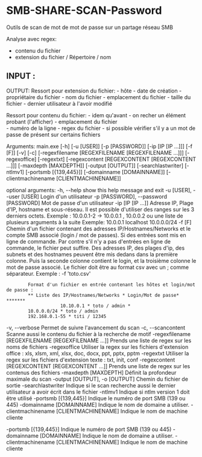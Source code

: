# SMB-SHARE-SCAN-Password
Outils de scan de mot de mot de passe sur un partage réseau SMB

Analyse avec regex:
- contenu du fichier
- extension du fichier / Répertoire / nom

INPUT :
- 

OUTPUT:
Ressort pour extension du fichier:
	- hôte
	- date de création
	- propriétaire du fichier
	- nom du fichier
	- emplacement du fichier
	- taille du fichier
	- dernier utilisateur à l'avoir modifié
	
Ressort pour contenu du fichier:
	- idem qu'avant
	- on recher un élément probant (l'afficher)
	- emplacement du fichier	
	- numéro de la ligne
	- regex du fichier
	- si possible vérifier s'il y a un mot de passe de présent
	sur certains fichiers
  
Arguments: main.exe [-h] [-u [USER]] [-p [PASSWORD]] [-ip [IP [IP ...]]] [-f [F]]
                [-v] [-c] [-regexfilename [REGEXFILENAME [REGEXFILENAME ...]]]
                [-regexoffice] [-regextxt]
                [-regexcontent [REGEXCONTENT [REGEXCONTENT ...]]]
                [-maxdepth [MAXDEPTH]] [-output [OUTPUT]] [-searchlastwriter]
                [-ntlmv1] [-portsmb [{139,445}]] [-domainname [DOMAINNAME]]
                [-clientmachinename [CLIENTMACHINENAME]]

optional arguments:
  -h, --help            show this help message and exit
  -u [USER], --user [USER]
                        Login d'un utilisateur
  -p [PASSWORD], --password [PASSWORD]
                        Mot de passe d'un utilisateur
  -ip [IP [IP ...]]     Adresse IP, Plage d'IP, hostname et sous-réseau. Il
                        est possible d'utiliser des ranges sur les 3 derniers
                        octets. Exemple : 10.0.0.1-2 -> 10.0.0.1 , 10.0.0.2 ou
                        une liste de plusieurs arguments à la suite Exemple:
                        10.0.0.1 localhost 10.0.0.0/24
  -f [F]                Chemin d'un fichier contenant des adresses
                        IP/Hostnames/Networks et le compte SMB associé (login
                        / mot de passes). Si des entrées sont mis en ligne de
                        commande. Par contre s'il n'y a pas d'entrées en ligne
                        de commande, le fichier peut suffire. Des adresses IP,
                        des plages d'ip, des subnets et des hostnames peuvent
                        être mis dedans dans la première colonne. Puis la
                        seconde colonne contient le login, et la troisième
                        colonne le mot de passe associé. Le fichier doit être
                        au format csv avec un ; comme séparateur. Exemple : -f
                        'toto.csv' 
						
			Format d'un fichier en entrée contenant les hôtes et login/mot de passe : 
			** Liste des IP/Hostnames/Networks * Login/Mot de passe* *******
                        10.10.0.1 * toto / admin *
			10.0.0.0/24 * toto / admin 
			192.168.0.1-55 * titi / 12345
						
  -v, --verbose         Permet de suivre l'avancement du scan
  -c, --scancontent     Scanne aussi le contenu du fichier à la recherche de
                        motif
  -regexfilename [REGEXFILENAME [REGEXFILENAME ...]]
                        Prends une liste de regex sur les noms de fichiers
  -regexoffice          Utiliser la regex sur les fichiers d'extension office
                        : xls, xlsm, xml, xlsx, doc, docx, ppt, pptx, pptm
  -regextxt             Utiliser la regex sur les fichiers d'extension texte :
                        txt, init, conf
  -regexcontent [REGEXCONTENT [REGEXCONTENT ...]]
                        Prends une liste de regex sur les contenus des
                        fichiers
  -maxdepth [MAXDEPTH]  Définit la profondeur maximale du scan
  -output [OUTPUT], -o [OUTPUT]
                        Chemin du fichier de sortie
  -searchlastwriter     Indique si le scan recherche aussi le dernier
                        utilisateur a avoir écrit dans le fichier
  -ntlmv1               Indique si ntlm version 1 doit être utilisé
  -portsmb [{139,445}]  Indique le numéro de port SMB (139 ou 445)
  -domainname [DOMAINNAME]
                        Indique le nom de domaine a utiliser.
  -clientmachinename [CLIENTMACHINENAME]
                        Indique le nom de machine cliente

  -portsmb [{139,445}]  Indique le numéro de port SMB (139 ou 445)
  -domainname [DOMAINNAME]
                        Indique le nom de domaine a utiliser.
  -clientmachinename [CLIENTMACHINENAME]
                        Indique le nom de machine cliente
